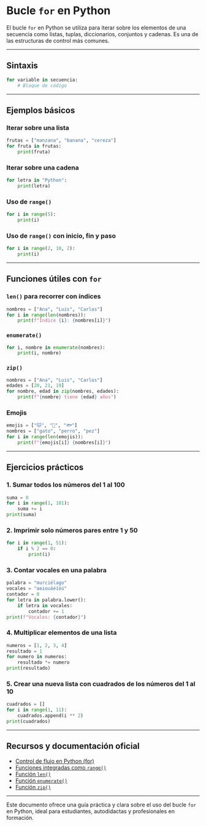 # Bucle `for` en Python

El bucle `for` en Python se utiliza para iterar sobre los elementos de una secuencia como listas, tuplas, diccionarios, conjuntos y cadenas. Es una de las estructuras de control más comunes.

---

## Sintaxis

```python
for variable in secuencia:
    # Bloque de código
```

---

## Ejemplos básicos

### Iterar sobre una lista
```python
frutas = ["manzana", "banana", "cereza"]
for fruta in frutas:
    print(fruta)
```

### Iterar sobre una cadena
```python
for letra in "Python":
    print(letra)
```

### Uso de `range()`
```python
for i in range(5):
    print(i)
```

### Uso de `range()` con inicio, fin y paso
```python
for i in range(2, 10, 2):
    print(i)
```

---

## Funciones útiles con `for`

### `len()` para recorrer con índices
```python
nombres = ["Ana", "Luis", "Carlos"]
for i in range(len(nombres)):
    print(f"Índice {i}: {nombres[i]}")
```

### `enumerate()`
```python
for i, nombre in enumerate(nombres):
    print(i, nombre)
```

### `zip()`
```python
nombres = ["Ana", "Luis", "Carlos"]
edades = [20, 21, 19]
for nombre, edad in zip(nombres, edades):
    print(f"{nombre} tiene {edad} años")
```

### Emojis
```python
emojis = ["🐱", "🐶", "🐟"]
nombres = ["gato", "perro", "pez"]
for i in range(len(emojis)):
    print(f"{emojis[i]} {nombres[i]}")
```

---

## Ejercicios prácticos

### 1. Sumar todos los números del 1 al 100
```python
suma = 0
for i in range(1, 101):
    suma += i
print(suma)
```

### 2. Imprimir solo números pares entre 1 y 50
```python
for i in range(1, 51):
    if i % 2 == 0:
        print(i)
```

### 3. Contar vocales en una palabra
```python
palabra = "murciélago"
vocales = "aeiouáéíóú"
contador = 0
for letra in palabra.lower():
    if letra in vocales:
        contador += 1
print(f"Vocales: {contador}")
```

### 4. Multiplicar elementos de una lista
```python
numeros = [1, 2, 3, 4]
resultado = 1
for numero in numeros:
    resultado *= numero
print(resultado)
```

### 5. Crear una nueva lista con cuadrados de los números del 1 al 10
```python
cuadrados = []
for i in range(1, 11):
    cuadrados.append(i ** 2)
print(cuadrados)
```

---

## Recursos y documentación oficial

- [Control de flujo en Python (for)](https://docs.python.org/3/tutorial/controlflow.html#for-statements)
- [Funciones integradas como `range()`](https://docs.python.org/3/library/functions.html#func-range)
- [Función `len()`](https://docs.python.org/3/library/functions.html#len)
- [Función `enumerate()`](https://docs.python.org/3/library/functions.html#enumerate)
- [Función `zip()`](https://docs.python.org/3/library/functions.html#zip)

---

Este documento ofrece una guía práctica y clara sobre el uso del bucle `for` en Python, ideal para estudiantes, autodidactas y profesionales en formación.